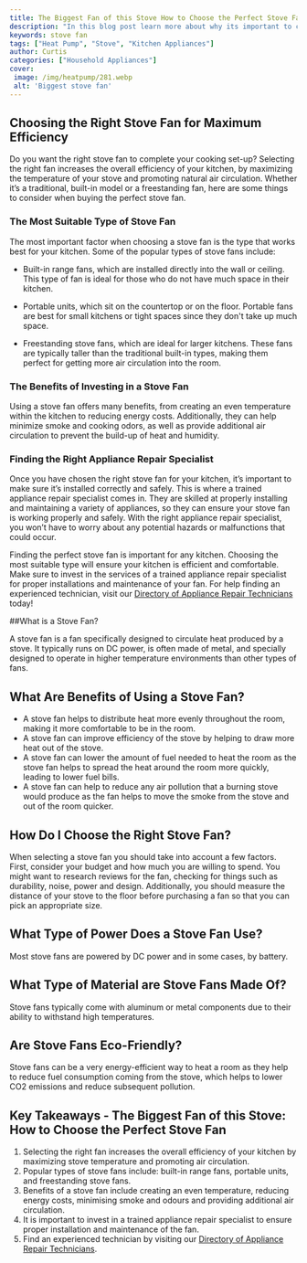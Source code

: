 ```yaml
---
title: The Biggest Fan of this Stove How to Choose the Perfect Stove Fan
description: "In this blog post learn more about why its important to choose the right stove fan to ensure the best results Find out what the biggest fan of your stove should be and get tips on how to select the perfect one"
keywords: stove fan
tags: ["Heat Pump", "Stove", "Kitchen Appliances"]
author: Curtis
categories: ["Household Appliances"]
cover: 
 image: /img/heatpump/281.webp
 alt: 'Biggest stove fan'
---
```

## Choosing the Right Stove Fan for Maximum Efficiency
Do you want the right stove fan to complete your cooking set-up? Selecting the right fan increases the overall efficiency of your kitchen, by maximizing the temperature of your stove and promoting natural air circulation. Whether it’s a traditional, built-in model or a freestanding fan, here are some things to consider when buying the perfect stove fan. 

### The Most Suitable Type of Stove Fan
The most important factor when choosing a stove fan is the type that works best for your kitchen. Some of the popular types of stove fans include:

* Built-in range fans, which are installed directly into the wall or ceiling. This type of fan is ideal for those who do not have much space in their kitchen. 

* Portable units, which sit on the countertop or on the floor. Portable fans are best for small kitchens or tight spaces since they don't take up much space. 

* Freestanding stove fans, which are ideal for larger kitchens. These fans are typically taller than the traditional built-in types, making them perfect for getting more air circulation into the room.

### The Benefits of Investing in a Stove Fan
Using a stove fan offers many benefits, from creating an even temperature within the kitchen to reducing energy costs. Additionally, they can help minimize smoke and cooking odors, as well as provide additional air circulation to prevent the build-up of heat and humidity.

### Finding the Right Appliance Repair Specialist
Once you have chosen the right stove fan for your kitchen, it’s important to make sure it’s installed correctly and safely. This is where a trained appliance repair specialist comes in. They are skilled at properly installing and maintaining a variety of appliances, so they can ensure your stove fan is working properly and safely. With the right appliance repair specialist, you won’t have to worry about any potential hazards or malfunctions that could occur.

Finding the perfect stove fan is important for any kitchen. Choosing the most suitable type will ensure your kitchen is efficient and comfortable. Make sure to invest in the services of a trained appliance repair specialist for proper installations and maintenance of your fan. For help finding an experienced technician, visit our [Directory of Appliance Repair Technicians](./pages/appliance-repair-technicians) today!

##What is a Stove Fan?

A stove fan is a fan specifically designed to circulate heat produced by a stove. It typically runs on DC power, is often made of metal, and specially designed to operate in higher temperature environments than other types of fans.

## What Are Benefits of Using a Stove Fan?

- A stove fan helps to distribute heat more evenly throughout the room, making it more comfortable to be in the room. 
- A stove fan can improve efficiency of the stove by helping to draw more heat out of the stove. 
- A stove fan can lower the amount of fuel needed to heat the room as the stove fan helps to spread the heat around the room more quickly, leading to lower fuel bills. 
- A stove fan can help to reduce any air pollution that a burning stove would produce as the fan helps to move the smoke from the stove and out of the room quicker. 

## How Do I Choose the Right Stove Fan?

When selecting a stove fan you should take into account a few factors. First, consider your budget and how much you are willing to spend. You might want to research reviews for the fan, checking for things such as durability, noise, power and design. Additionally, you should measure the distance of your stove to the floor before purchasing a fan so that you can pick an appropriate size.

## What Type of Power Does a Stove Fan Use?

Most stove fans are powered by DC power and in some cases, by battery. 

## What Type of Material are Stove Fans Made Of?

Stove fans typically come with aluminum or metal components due to their ability to withstand high temperatures. 

## Are Stove Fans Eco-Friendly? 

Stove fans can be a very energy-efficient way to heat a room as they help to reduce fuel consumption coming from the stove, which helps to lower CO2 emissions and reduce subsequent pollution.

## Key Takeaways - The Biggest Fan of this Stove: How to Choose the Perfect Stove Fan
1. Selecting the right fan increases the overall efficiency of your kitchen by maximizing stove temperature and promoting air circulation.
2. Popular types of stove fans include: built-in range fans, portable units, and freestanding stove fans.
3. Benefits of a stove fan include creating an even temperature, reducing energy costs, minimising smoke and odours and providing additional air circulation.
4. It is important to invest in a trained appliance repair specialist to ensure proper installation and maintenance of the fan.
5. Find an experienced technician by visiting our [Directory of Appliance Repair Technicians](./pages/appliance-repair-technicians).
